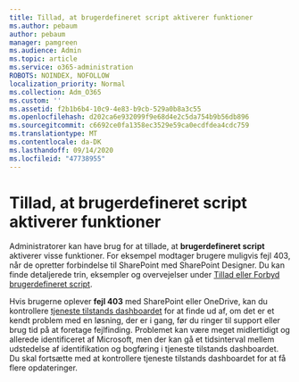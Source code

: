 ```yaml
---
title: Tillad, at brugerdefineret script aktiverer funktioner
ms.author: pebaum
author: pebaum
manager: pamgreen
ms.audience: Admin
ms.topic: article
ms.service: o365-administration
ROBOTS: NOINDEX, NOFOLLOW
localization_priority: Normal
ms.collection: Adm_O365
ms.custom: ''
ms.assetid: f2b1b6b4-10c9-4e83-b9cb-529a0b8a3c55
ms.openlocfilehash: d202ca6e932099f9e68d4e2c5da754b9b56db896
ms.sourcegitcommit: c6692ce0fa1358ec3529e59ca0ecdfdea4cdc759
ms.translationtype: MT
ms.contentlocale: da-DK
ms.lasthandoff: 09/14/2020
ms.locfileid: "47738955"
---
```

# <a name="allow-custom-script-to-enable-features"></a>Tillad, at brugerdefineret script aktiverer funktioner

Administratorer kan have brug for at tillade, at **brugerdefineret script** aktiverer visse funktioner. For eksempel modtager brugere muligvis fejl 403, når de opretter forbindelse til SharePoint med SharePoint Designer. Du kan finde detaljerede trin, eksempler og overvejelser under [Tillad eller Forbyd brugerdefineret script](https://docs.microsoft.com/sharepoint/allow-or-prevent-custom-script).

Hvis brugerne oplever **fejl 403** med SharePoint eller OneDrive, kan du kontrollere [tjeneste tilstands dashboardet](https://admin.microsoft.com/AdminPortal/Home#/servicehealth) for at finde ud af, om det er et kendt problem med en løsning, der er i gang, før du ringer til support eller brug tid på at foretage fejlfinding. Problemet kan være meget midlertidigt og allerede identificeret af Microsoft, men der kan gå et tidsinterval mellem udstedelse af identifikation og bogføring i tjeneste tilstands dashboardet. Du skal fortsætte med at kontrollere tjeneste tilstands dashboardet for at få flere opdateringer.

